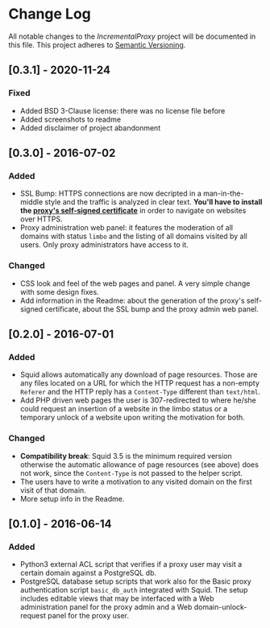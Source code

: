 Change Log
==========

All notable changes to the _IncrementalProxy_ project will be documented in this
file. This project adheres to [Semantic Versioning](http://semver.org/).

[0.3.1] - 2020-11-24
--------------------

### Fixed

- Added BSD 3-Clause license: there was no license file before
- Added screenshots to readme
- Added disclaimer of project abandonment



[0.3.0] - 2016-07-02
--------------------

### Added

- SSL Bump: HTTPS connections are now decripted in a man-in-the-middle style
  and the traffic is analyzed in clear text. **You'll have to install the
  [proxy's self-signed certificate](proxy.matjaz.it/squid.pem)** in order to
  navigate on websites over HTTPS.
- Proxy administration web panel: it features the moderation of all domains
  with status `limbo` and the listing of all domains visited by all users.
  Only proxy administrators have access to it.


### Changed

- CSS look and feel of the web pages and panel. A very simple change with some
  design fixes.
- Add information in the Readme: about the generation of the proxy's 
  self-signed certificate, about the SSL bump and the proxy admin web panel.


[0.2.0] - 2016-07-01
--------------------

### Added

- Squid allows automatically any download of page resources. Those are any 
  files located on a URL for which the HTTP request has a non-empty `Referer`
  and the HTTP reply has a `Content-Type` different than `text/html`.
- Add PHP driven web pages the user is 307-redirected to where he/she could 
  request an insertion of a website in the limbo status or a temporary unlock
  of a website upon writing the motivation for both.


### Changed

- **Compatibility break**: Squid 3.5 is the minimum required version otherwise 
  the automatic allowance of page resources (see above) does not work, since 
  the `Content-Type` is not passed to the helper script.
- The users have to write a motivation to any visited domain on the first 
  visit of that domain.
- More setup info in the Readme.


[0.1.0] - 2016-06-14
--------------------

### Added

- Python3 external ACL script that verifies if a proxy user may visit a certain
  domain against a PostgreSQL db.
- PostgreSQL database setup scripts that work also for the Basic proxy
  authentication script `basic_db_auth` integrated with Squid. The setup
  includes editable views that may be interfaced with a Web administration panel
  for the proxy admin and a Web domain-unlock-request panel for the proxy user.

